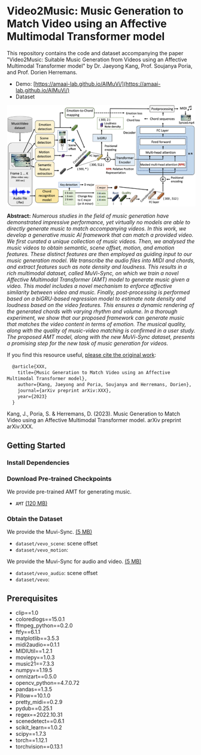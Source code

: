 # Video2Music: Music Generation to Match Video using an Affective Multimodal Transformer model

This repository contains the code and dataset accompanying the paper "Video2Music: Suitable Music Generation from Videos using an Affective Multimodal Transformer model" by Dr. Jaeyong Kang, Prof. Soujanya Poria, and Prof. Dorien Herremans.

- Demo: [https://amaai-lab.github.io/AIMuVi/](https://amaai-lab.github.io/AIMuVi/)
- Dataset

![](framework.png)

**Abstract:**
_Numerous studies in the field of music generation have demonstrated impressive performance, yet virtually no models are able to directly generate music to match accompanying videos. In this work, we develop a generative music AI framework that can match a provided video. We first curated a unique collection of music videos. Then, we analysed the music videos to obtain semantic, scene offset, motion, and emotion features. These distinct features are then employed as guiding input to our music generation model. We transcribe the audio files into MIDI and chords, and extract features such as note density and loudness. This results in a rich multimodal dataset, called MuVi-Sync, on which we train a novel Affective Multimodal Transformer (AMT) model to generate music given a video. This model includes a novel mechanism to enforce affective similarity between video and music. Finally, post-processing is performed based on a biGRU-based regression model to estimate note density and loudness based on the video features. This ensures a dynamic rendering of the generated chords with varying rhythm and volume. 
In a thorough experiment, we show that our proposed framework can generate music that matches the video content in terms of emotion. The musical quality, along with the quality of music-video matching is confirmed in a user study. The proposed AMT model, along with the new MuVi-Sync dataset, presents a promising step for the new task of music generation for videos._


If you find this resource useful, [please cite the original work](https://arxiv.org/abs/XXX):

      @article{XXX,
        title={Music Generation to Match Video using an Affective Multimodal Transformer model},
        author={Kang, Jaeyong and Poria, Soujanya and Herremans, Dorien},
        journal={arXiv preprint arXiv:XXX},
        year={2023}
      }

  Kang, J., Poria, S. & Herremans, D. (2023). Music Generation to Match Video using an Affective Multimodal Transformer model. arXiv preprint arXiv:XXX.

## Getting Started
### Install Dependencies

### Download Pre-trained Checkpoints
We provide pre-trained AMT for generating music.
* `AMT` [(120 MB)](https://drive.google.com/file/d/1ZPQiTyz8wqxwPdYxYSCEtq4MLbR5s9jh/view?usp=drive_link)

### Obtain the Dataset
We provide the Muvi-Sync. [(5 MB)](https://drive.google.com/open?id=1JUDHGrVYGyHtjkfI2vgR1xb2oU8unlI3)
* `dataset/vevo_scene`: scene offset 
* `dataset/vevo_motion`:

We provide the Muvi-Sync for audio and video. [(5 MB)]()
* `dataset/vevo_audio`: scene offset 
* `dataset/vevo`:


## Prerequisites
- clip==1.0
- coloredlogs==15.0.1
- ffmpeg_python==0.2.0
- ftfy==6.1.1
- matplotlib==3.5.3
- midi2audio==0.1.1
- MIDIUtil==1.2.1
- moviepy==1.0.3
- music21==7.3.3
- numpy==1.19.5
- omnizart==0.5.0
- opencv_python==4.7.0.72
- pandas==1.3.5
- Pillow==10.1.0
- pretty_midi==0.2.9
- pydub==0.25.1
- regex==2022.10.31
- scenedetect==0.6.1
- scikit_learn==1.0.2
- scipy==1.7.3
- torch==1.12.1
- torchvision==0.13.1
